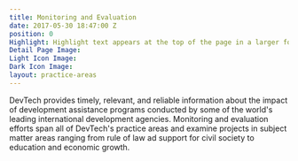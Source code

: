 ```yaml
---
title: Monitoring and Evaluation
date: 2017-05-30 18:47:00 Z
position: 0
Highlight: Highlight text appears at the top of the page in a larger font size.
Detail Page Image: 
Light Icon Image: 
Dark Icon Image: 
layout: practice-areas
---
```


DevTech provides timely, relevant, and reliable information about the impact of development assistance programs conducted by some of the world's leading international development agencies. Monitoring and evaluation efforts span all of DevTech's practice areas and examine projects in subject matter areas ranging from rule of law ad support for civil society to education and economic growth.